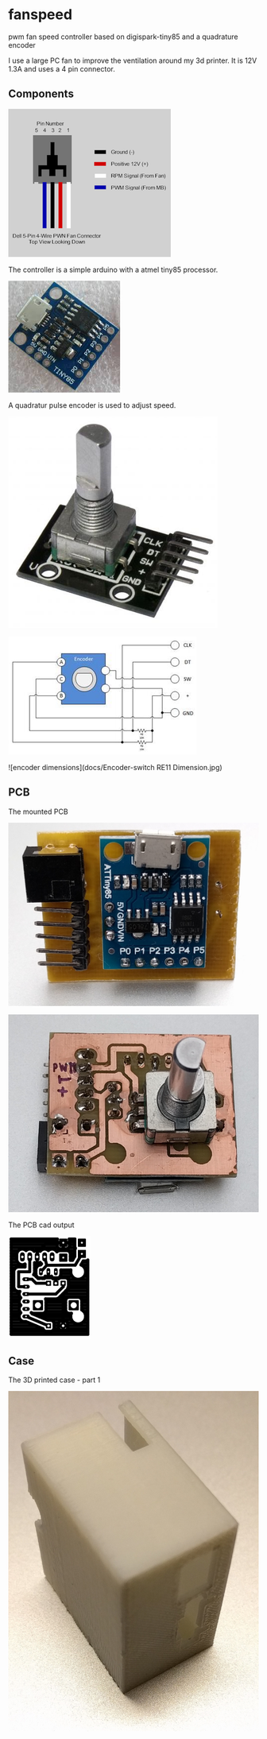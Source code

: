 # fanspeed
pwm fan speed controller based on digispark-tiny85 and a quadrature encoder

I use a large PC fan to improve the ventilation around my 3d printer. It is 12V 1.3A and uses a 4 pin connector.

## Components

![4 pin fan connector](docs/fan-4pin-connector.png)

The controller is a simple arduino with a atmel tiny85 processor.

![digispark-tiny85 pcb](docs/digispark-tiny85.jpeg)

A quadratur pulse encoder is used to adjust speed.

![encoder module](docs/encoder.jpg)

![schematics](docs/encoder-module-schematics.jpg)

![encoder dimensions](docs/Encoder-switch RE11 Dimension.jpg)

## PCB

The mounted PCB

![mounted pcb top](docs/fanspeed-pcb-top.jpg)

![mounted pcb bottom](docs/fanspeed-pcb-bottom.jpg)

The PCB cad output

![pcb cad output](docs/fanspeed-pcb.png)

## Case

The 3D printed case - part 1

![3d printed case part 1](docs/fanspeed-case-1.jpg)
